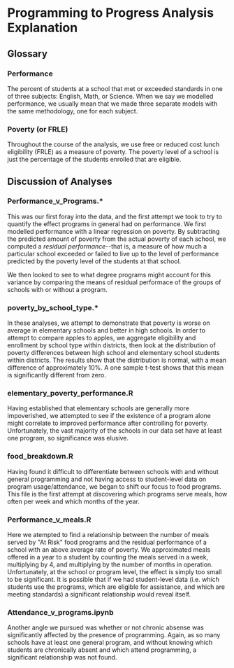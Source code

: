 # Programming to Progress Analysis Explanation

## Glossary

### Performance
The percent of students at a school that met or exceeded standards in one of
three subjects: English, Math, or Science.  When we say we modelled performance,
we usually mean that we made three separate models with the same methodology,
one for each subject.

### Poverty (or FRLE)
Throughout the course of the analysis, we use free or reduced cost lunch
eligibility (FRLE) as a measure of poverty.  The poverty level of a school is
just the percentage of the students enrolled that are eligible.

## Discussion of Analyses

### Performance\_v\_Programs.\*
This was our first foray into the data, and the first attempt we took to
try to quantify the effect programs in general had on performance. We first
modelled performance with a linear regression on poverty.  By subtracting the
predicted amount of poverty from the actual poverty of each school, we computed
a *residual performance*--that is, a measure of how much a particular school
exceeded or failed to live up to the level of performance predicted by the
poverty level of the students at that school.

We then looked to see to what degree programs might account for this variance
by comparing the means of residual performace of the groups of schools with or
without a program.

### poverty\_by\_school\_type.\*
In these analyses, we attempt to demonstrate that poverty is worse on average
in elementary schools and better in high schools.  In order to attempt to
compare apples to apples, we aggregate eligibility and enrollment by school type
within districts, then look at the distribution of poverty differences
between high school and elementary school students within districts.  The
results show that the distribution is normal, with a mean difference of
approximately 10%.  A one sample t-test shows that this mean is significantly
different from zero.

### elementary\_poverty\_performance.R
Having established that elementary schools are generally more impoverished, we
attempted to see if the existence of a program alone might correlate to improved
performance after controlling for poverty.  Unfortunately, the vast majority of
the schools in our data set have at least one program, so significance was
elusive.

### food\_breakdown.R
Having found it difficult to differentiate between schools with and without
general programming and not having access to student-level data on program
usage/attendance, we began to shift our focus to food programs.  This file is
the first attempt at discovering which programs serve meals, how often per
week and which months of the year.

### Performance\_v\_meals.R
Here we atempted to find a relationship between the number of meals served by
"At Risk" food programs and the residual performance of a school with an
above average rate of poverty.  We approximated meals offered in a year to a
student by counting the meals served in a week, multiplying by 4, and 
multiplying by the number of months in operation.  Unfortunately, at the school
or program level, the effect is simply too small to be significant.  It is
possible that if we had student-level data (i.e. which students use the
programs, which are eligible for assistance, and which are meeting standards)
a significant relationship would reveal itself.

### Attendance\_v\_programs.ipynb
Another angle we pursued was whether or not chronic absense was significantly
affected by the presence of programming.  Again, as so many schools have at
least one general program, and without knowing which students are chronically
absent and which attend programming, a significant relationship was not found.
